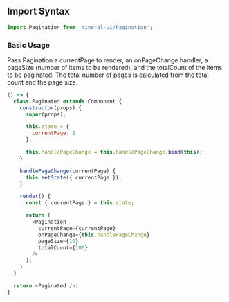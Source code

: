 
## Import Syntax

```javascript
import Pagination from 'mineral-ui/Pagination';
```

### Basic Usage

Pass Pagination a currentPage to render, an onPageChange handler, a pageSize (number of items to be rendered), and the totalCount of the items to be paginated. The total number of pages is calculated from the total count and the page size.

```javascript
() => {
  class Paginated extends Component {
    constructor(props) {
      super(props);

      this.state = {
        currentPage: 1
      };

      this.handlePageChange = this.handlePageChange.bind(this);
    }

    handlePageChange(currentPage) {
      this.setState({ currentPage });
    }

    render() {
      const { currentPage } = this.state;

      return (
        <Pagination
          currentPage={currentPage}
          onPageChange={this.handlePageChange}
          pageSize={10}
          totalCount={100}
        />
      );
    }
  }

  return <Paginated />;
}

```
